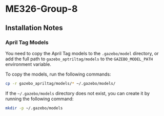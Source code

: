 # ME326-Group-8

## Installation Notes

### April Tag Models
You need to copy the April Tag models to the `.gazebo/model` directory, or add the full path to `gazebo_aptriltag/models` to the `GAZEBO_MODEL_PATH` environment variable.

To copy the models, run the following commands:
```bash
cp -r gazebo_apriltag/models/* ~/.gazebo/models/
```

If the `~/.gazebo/models` directory does not exist, you can create it by running the following command:
```bash
mkdir -p ~/.gazebo/models
```